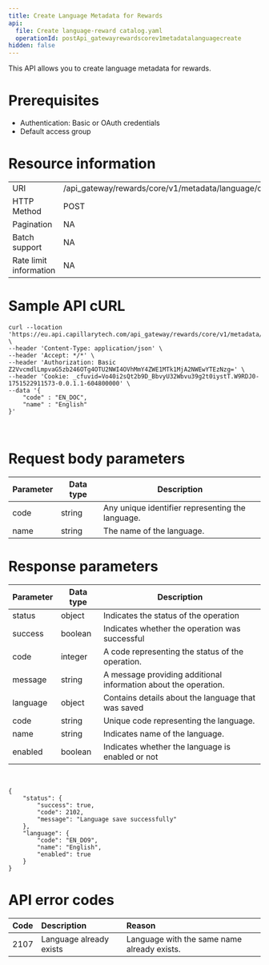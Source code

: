 ```yaml
---
title: Create Language Metadata for Rewards
api:
  file: Create language-reward catalog.yaml
  operationId: postApi_gatewayrewardscorev1metadatalanguagecreate
hidden: false
---
```

This API allows you to create language metadata for rewards.

# Prerequisites

*   Authentication: Basic or OAuth credentials
*   Default access group

# Resource information

|                        |                                                        |
| :--------------------- | :----------------------------------------------------- |
| URI                    | /api\_gateway/rewards/core/v1/metadata/language/create |
| HTTP Method            | POST                                                   |
| Pagination             | NA                                                     |
| Batch support          | NA                                                     |
| Rate limit information | NA                                                     |

# Sample API cURL

```
curl --location 'https://eu.api.capillarytech.com/api_gateway/rewards/core/v1/metadata/language/create' \
--header 'Content-Type: application/json' \
--header 'Accept: */*' \
--header 'Authorization: Basic Z2VvcmdlLmpvaG5zb246OTg4OTU2NWI4OVhMmY4ZWE1MTk1MjA2NWEwYTEzNzg=' \
--header 'Cookie: _cfuvid=Vo40i2sQt2b9D_BbvyU32Wbvu39g2t0iystT.W9RDJ0-1751522911573-0.0.1.1-604800000' \
--data '{
    "code" : "EN_DOC",
    "name" : "English"
}'
```

<br />

# Request body parameters

| Parameter | Data type | Description                                      |
| --------- | --------- | ------------------------------------------------ |
| code      | string    | Any unique identifier representing the language. |
| name      | string    | The name of the language.                        |

# Response parameters

| Parameter | Data type | Description                                                     |
| --------- | --------- | --------------------------------------------------------------- |
| status    | object    | Indicates the status of the operation                           |
| success   | boolean   | Indicates whether the operation was successful                  |
| code      | integer   | A code representing the status of the operation.                |
| message   | string    | A message providing additional information about the operation. |
| language  | object    | Contains details about the language that was saved              |
| code      | string    | Unique code representing the language.                          |
| name      | string    | Indicates name of the language.                                 |
| enabled   | boolean   | Indicates whether the language is enabled or not                |

<br />

```curl Sample Response
{
    "status": {
        "success": true,
        "code": 2102,
        "message": "Language save successfully"
    },
    "language": {
        "code": "EN_DO9",
        "name": "English",
        "enabled": true
    }
}
```

# API error codes

| Code | Description             | Reason                                      |
| :--- | :---------------------- | :------------------------------------------ |
| 2107 | Language already exists | Language with the same name already exists. |